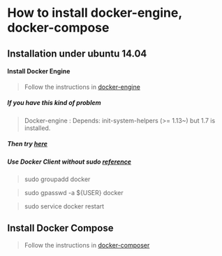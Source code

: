 # How to install docker-engine, docker-compose 

## Installation under ubuntu 14.04

#### Install Docker Engine

> Follow the instructions in [docker-engine](https://docs.docker.com/engine/installation/ubuntulinux/)

##### If you have this kind of problem

> Docker-engine : Depends: init-system-helpers (>= 1.13~) but 1.7 is installed.

##### Then try [here](https://github.com/docker/docker/issues/15692#issuecomment-149825056)

##### Use Docker Client without *sudo* [reference](http://askubuntu.com/questions/477551/how-can-i-use-docker-without-sudo?answertab=votes#tab-top)

> sudo groupadd docker

> sudo gpasswd -a ${USER} docker

> sudo service docker restart

## Install Docker Compose

> Follow the instructions in [docker-composer](https://docs.docker.com/compose/install/)
